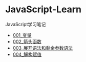 # JavaScript-Learn

JavaScript学习笔记

+ [001_变量](https://github.com/winfredzen/JavaScript-Learn/blob/master/001_变量.md)
+ [002_箭头函数](https://github.com/winfredzen/JavaScript-Learn/blob/master/002_箭头函数.md)
+ [003_展开语法和剩余参数语法](https://github.com/winfredzen/JavaScript-Learn/blob/master/003_%E5%B1%95%E5%BC%80%E8%AF%AD%E6%B3%95%E5%92%8C%E5%89%A9%E4%BD%99%E5%8F%82%E6%95%B0%E8%AF%AD%E6%B3%95.md)
+ [004_解构赋值](https://github.com/winfredzen/JavaScript-Learn/blob/master/004_%E8%A7%A3%E6%9E%84%E8%B5%8B%E5%80%BC.md)
